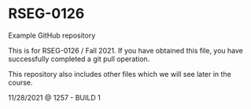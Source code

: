 # RSEG-0126
Example GitHub repository

This is for RSEG-0126 / Fall 2021. If you have obtained
this file, you have successfully completed a git pull
operation.

This repository also includes other files which we will see later in the course.

11/28/2021 @ 1257 - BUILD 1 